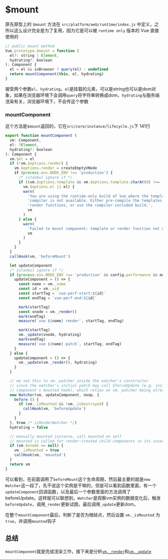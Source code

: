 # $mount

原先原型上的 `$mount` 方法在 `src/platform/web/runtime/index.js` 中定义，之所以这么设计完全是为了复用，因为它是可以被 `runtime only` 版本的 Vue 直接使用的

```javascript
// public mount method
Vue.prototype.$mount = function (
  el?: string | Element,
  hydrating?: boolean
): Component {
  el = el && inBrowser ? query(el) : undefined
  return mountComponent(this, el, hydrating)
}
```

接受两个参数`el`、`hydrating`。`el`是挂载的元素，可以是string也可以是dom对象，如果在浏览器环境下会调用`query`将字符串转换成dom，`hydrating`与服务端渲染有关，浏览器环境下，不会传这个参数

### mountComponent

这个方法是`$mount`返回的，它在`src/core/instance/lifecycle.js`下 141行

```javascript
export function mountComponent (
  vm: Component,
  el: ?Element,
  hydrating?: boolean
): Component {
  vm.$el = el
  if (!vm.$options.render) {
    vm.$options.render = createEmptyVNode
    if (process.env.NODE_ENV !== 'production') {
      /* istanbul ignore if */
      if ((vm.$options.template && vm.$options.template.charAt(0) !== '#') ||
        vm.$options.el || el) {
        warn(
          'You are using the runtime-only build of Vue where the template ' +
          'compiler is not available. Either pre-compile the templates into ' +
          'render functions, or use the compiler-included build.',
          vm
        )
      } else {
        warn(
          'Failed to mount component: template or render function not defined.',
          vm
        )
      }
    }
  }
  callHook(vm, 'beforeMount')

  let updateComponent
  /* istanbul ignore if */
  if (process.env.NODE_ENV !== 'production' && config.performance && mark) {
    updateComponent = () => {
      const name = vm._name
      const id = vm._uid
      const startTag = `vue-perf-start:${id}`
      const endTag = `vue-perf-end:${id}`

      mark(startTag)
      const vnode = vm._render()
      mark(endTag)
      measure(`vue ${name} render`, startTag, endTag)

      mark(startTag)
      vm._update(vnode, hydrating)
      mark(endTag)
      measure(`vue ${name} patch`, startTag, endTag)
    }
  } else {
    updateComponent = () => {
      vm._update(vm._render(), hydrating)
    }
  }

  // we set this to vm._watcher inside the watcher's constructor
  // since the watcher's initial patch may call $forceUpdate (e.g. inside child
  // component's mounted hook), which relies on vm._watcher being already defined
  new Watcher(vm, updateComponent, noop, {
    before () {
      if (vm._isMounted && !vm._isDestroyed) {
        callHook(vm, 'beforeUpdate')
      }
    }
  }, true /* isRenderWatcher */)
  hydrating = false

  // manually mounted instance, call mounted on self
  // mounted is called for render-created child components in its inserted hook
  if (vm.$vnode == null) {
    vm._isMounted = true
    callHook(vm, 'mounted')
  }
  return vm
}
```



可以看到，在前面调用了`beforeMount`这个生命周期，然后最主要的就是`new Watcher`这一段了，先不说这个实例是干嘛的，但是可以看到函数里面，有一个`updateComponent`回调函数，以及最后一个参数里面的方法调用了beforeUpdate。这样就可以联想到，`Watcher`是观察vm实例的数据变化后，触发`beforeUpdate`，调用`_render`更新试图，最后调用`_update`更新dom。

在整个`mountComponent`最后，判断了是否为根结点，然后设置 `vm._isMounted` 为 `true`，并调用`mounted`钩子

## 总结

`mountComponent`就是完成渲染工作，接下来是分析[`vm._render`](./源码6--_render.md)和[`vm._update`](./源码8--_update.md)

